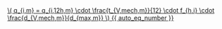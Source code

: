 <a href="/eco2_guide_center/1.%20ECO2%20Logic%20Guide/Hee1_Equation_List.html" class="equation-link" target="_blank" rel="noopener noreferrer">
  \( q_{i,m} = q_{i,12h,m} \cdot \frac{t_{V,mech,m}}{12} \cdot f_{h,i} \cdot \frac{d_{V,mech,m}}{d_{max,m}} \) {{ auto_eq_number }}
</a>
